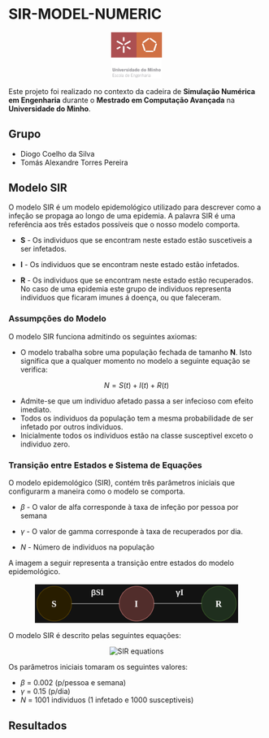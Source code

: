 # SIR-MODEL-NUMERIC
<div style="display: flex; justify-content: center; margin:1.2em;">
  <img src="assets/EEUM_logo.png" alt="EEUM logo" width="100">
</div>


Este projeto foi realizado no contexto da cadeira de **Simulação Numérica em Engenharia** durante o **Mestrado em Computação Avançada** na **Universidade do Minho**.

## Grupo

  - Diogo Coelho da Silva
  - Tomás Alexandre Torres Pereira

## Modelo SIR
O modelo SIR é um modelo epidemológico utilizado para descrever como a infeção se propaga ao longo de uma epidemia. A palavra SIR é uma referência aos três estados possíveis que o nosso modelo comporta.

  - **S** - Os individuos que se encontram neste estado estão suscetiveis a ser infetados.

  - **I** - Os individuos que se encontram neste estado estão infetados.

  - **R** - Os individuos que se encontram neste estado estão recuperados. No caso de uma epidemia este grupo de individuos representa individuos que ficaram imunes á doença, ou que faleceram.

### Assumpções do Modelo
  O modelo SIR funciona admitindo os seguintes axiomas:

  - O modelo trabalha sobre uma população fechada de tamanho **N**. Isto significa que a qualquer momento no modelo a seguinte equação se verifica:


$$
N = { S(t) + I(t) + R(t)}
$$

  - Admite-se que um individuo afetado passa a ser infecioso com efeito imediato.
  - Todos os individuos da população tem a mesma probabilidade de ser infetado por outros individuos.
  - Inicialmente todos os individuos estão na classe susceptivel exceto o individuo zero. 

### Transição entre Estados e Sistema de Equações

O modelo epidemológico (SIR), contém três parâmetros iniciais que configurarm a maneira como o modelo se comporta.

 - ${\beta}$ - O valor de alfa corresponde à taxa de infeção por pessoa por semana

 - ${\gamma}$ - O valor de gamma corresponde à taxa de recuperados por dia.

- ${N}$ - Número de individuos na população


A imagem a seguir representa a transição entre estados do modelo epidemológico.

<div style="display: flex; justify-content: center; margin:1.2em;">
  <img src="assets/statesepid.png" alt="EEUM logo" width="400">
</div>


O modelo SIR é descrito pelas seguintes equações:

<p align="center">
  <img src="https://latex.codecogs.com/svg.image?\dpi{150}\begin{cases}\frac{dS}{dt}=-\beta%20SI\\\frac{dI}{dt}=-\beta%20SI+\gamma%20I\\\frac{dR}{dt}=\gamma%20I\end{cases}" alt="SIR equations">
</p>

Os parâmetros iniciais tomaram os seguintes valores:

- ${\beta}$ = 0.002 (p/pessoa e semana)
- ${\gamma}$ = 0.15 (p/dia)
- ${N}$ = 1001 individuos (1 infetado e 1000 susceptiveis)
 

## Resultados
